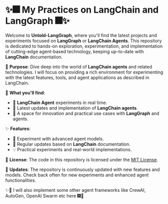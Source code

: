 # ✨🎆 My Practices on LangChain and LangGraph 🎆✨


Welcome to **Untold-LangGraph**, where you'll find the latest projects and experiments focused on **LangGraph** or **LangChain Agents**. This repository is dedicated to hands-on exploration, experimentation, and implementation of cutting-edge agent-based technology, keeping up-to-date with **LangChain** documentation.

🌟 **Purpose**: Dive deep into the world of **LangChain agents** and related technologies. I will focus on providing a rich environment for experimenting with the latest features, tools, and agent applications as described in LangChain.

🌠 **What you'll find**:
- 🌟 **LangChain Agent** experiments in real time.
- 💫 Latest updates and implementation of **LangChain agents**.
- 🚀 A space for innovation and practical use cases with **LangGraph** and agents.

✨ **Features**:
- 🎇 Experiment with advanced agent models.
- 🌌 Regular updates based on **LangChain** documentation.
- 💡 Practical experiments and real-world implementations.

🌠 **License**: The code in this repository is licensed under the [MIT License](LICENSE).



🎇 **Updates**: The repository is continuously updated with new features and models. Check back often for new experiments and enhanced agent functionalities.

✨🚀 I will also implement some other agent frameworks like CrewAI, AutoGen, OpenAI Swarm etc here 🎆🌠


